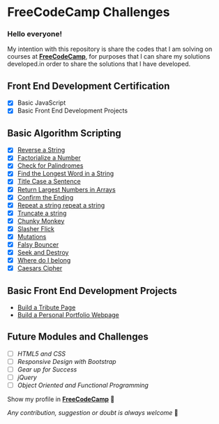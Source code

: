 # FreeCodeCamp Challenges
### Hello everyone!
My intention with this repository is share the codes that I am solving on courses at [**FreeCodeCamp**](https://www.freecodecamp.com/), for purposes that I can share my solutions developed.in order to share the solutions that I have developed.

## Front End Development Certification
  * [x] Basic JavaScript
  * [x] Basic Front End Development Projects

## Basic Algorithm Scripting
* [x] [Reverse a String](https://github.com/wgoulart/FreeCodeCamp/blob/master/basic-algorithms/reverseString.js)
* [x] [Factorialize a Number](https://github.com/wgoulart/FreeCodeCamp/blob/master/basic-algorithms/factorializeNumber.js)
* [x] [Check for Palindromes](https://github.com/wgoulart/FreeCodeCamp/blob/master/basic-algorithms/checkPalindromes.js)
* [x] [Find the Longest Word in a String](https://github.com/wgoulart/FreeCodeCamp/blob/master/basic-algorithms/longestWordString.js)
* [x] [Title Case a Sentence](https://github.com/wgoulart/FreeCodeCamp/blob/master/basic-algorithms/titleCaseSentence.js)
* [x] [Return Largest Numbers in Arrays](https://github.com/wgoulart/FreeCodeCamp/blob/master/basic-algorithms/largestNumber.js)
* [x] [Confirm the Ending](https://github.com/wgoulart/FreeCodeCamp/blob/master/basic-algorithms/confirmEndingString.js)
* [x] [Repeat a string repeat a string](https://github.com/wgoulart/FreeCodeCamp/blob/master/basic-algorithms/repeatStringRepeatString.js)
* [x] [Truncate a string](https://github.com/wgoulart/FreeCodeCamp/blob/master/basic-algorithms/truncateString.js)
* [x] [Chunky Monkey](https://github.com/wgoulart/FreeCodeCamp/blob/master/basic-algorithms/chunkyMonkey.js)
* [x] [Slasher Flick](https://github.com/wgoulart/FreeCodeCamp/blob/master/basic-algorithms/slasherFlick.js)
* [x] [Mutations](https://github.com/wgoulart/FreeCodeCamp/blob/master/basic-algorithms/mutations.js)
* [x] [Falsy Bouncer ](https://github.com/wgoulart/FreeCodeCamp/blob/master/basic-algorithms/falsyBouncer.js)
* [x] [Seek and Destroy ](https://github.com/wgoulart/FreeCodeCamp/blob/master/basic-algorithms/seekAndDestroy.js)
* [x] [Where do I belong ](https://github.com/wgoulart/FreeCodeCamp/blob/master/basic-algorithms/whereDoIBelong.js)
* [x] [Caesars Cipher ](https://github.com/wgoulart/FreeCodeCamp/blob/master/basic-algorithms/caesarsCipher.js)

## Basic Front End Development Projects
  * [Build a Tribute Page](http://codepen.io/wgoulaart/full/reqdrx/)
  * [Build a Personal Portfolio Webpage](https://codepen.io/wgoulaart/full/bpmMgG/)

## Future Modules and Challenges
  * [ ] _HTML5 and CSS_
  * [ ] _Responsive Design with Bootstrap_
  * [ ] _Gear up for Success_
  * [ ] _jQuery_
  * [ ] _Object Oriented and Functional Programming_

Show my profile in [__FreeCodeCamp__](https://www.freecodecamp.com/wgoulart) :triangular_flag_on_post:

*Any contribution, suggestion or doubt is always welcome* :punch:
